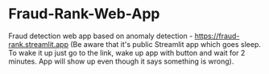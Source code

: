 # Fraud-Rank-Web-App
Fraud detection web app based on anomaly detection - https://fraud-rank.streamlit.app (Be aware that it's public Streamlit app which goes sleep. To wake it up just go to the link, wake up app with button and wait for 2 minutes. App will show up even though it says something is wrong).
